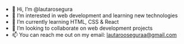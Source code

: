 - 👋 Hi, I’m @lautarosegura
- 👀 I’m interested in web development and learning new technologies
- 🌱 I’m currently learning HTML, CSS & React
- 💞️ I’m looking to collaborate on web development projects
- 📫 You can reach me out on my email: lautarooseguraa@gmail.com

<!---
lautarosegura/lautarosegura is a ✨ special ✨ repository because its `README.md` (this file) appears on your GitHub profile.
You can click the Preview link to take a look at your changes.
--->
